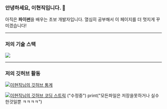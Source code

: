 ### 안녕하세요, 이현직입니다. 👋

아직은 **파이썬**을 배우는 초보 개발자입니다.
열심히 공부해서 이 페이지를 더 멋지게 꾸미겠습니다!

---

### 저의 기술 스택

<img src="https://img.shields.io/badge/-Python-3776AB?style=flat-square&logo=python&logoColor=white">

---

### 저의 깃허브 활동

[![이현직님의 깃허브 통계](https://github-readme-stats.vercel.app/api?username=이현직&show_icons=true&theme=default&hide_border=true)](https://github.com/이현직)

[![이현직님의 깃허브 코딩 스트릭](https://github-readme-streak-stats.herokuapp.com/?user=이현직&theme=default&hide_border=true)](https://github.com/이현직) ("수정중")
print("모든파일은 저장을못하거나 실수한것일뿐 ㅋㅋㅋㅋ")
